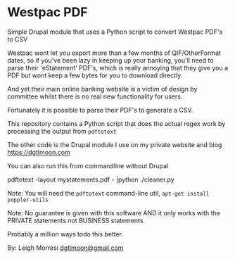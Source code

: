 Westpac PDF
===========

Simple Drupal module that uses a Python script to convert Westpac PDF's to CSV

Westpac wont let you export more than a few months of QIF/OtherFormat dates, 
so if you've been lazy in keeping up your banking, you'll need to parse their 
'eStatement' PDF's, which is really annoying that they give you a PDF but wont 
keep a few bytes for you to download directly.

And yet their main online banking website is a victim of design by committee whilst
there is no real new functionality for users.

Fortunately it is possible to parse their PDF's to generate a CSV.

This repository contains a Python script that does the actual regex work by
processing the output from `pdftotext`

The other code is the Drupal module I use on my private website and blog
https://dgtlmoon.com

You can also run this from commandline without Drupal

pdftotext -layout mystatements.pdf - |python ./cleaner.py

Note: You will need the `pdftotext` command-line util, 
`apt-get install poppler-utils`

Note: No guarantee is given with this software AND it only works with the 
      PRIVATE statements not BUSINESS statements
      
Probably a million ways todo this better.

By: Leigh Morresi
    dgtlmoon@gmail.com
